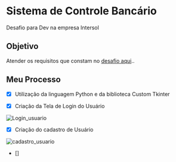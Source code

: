 # Sistema de Controle Bancário

Desafio para Dev na empresa Intersol

## Objetivo

Atender os requisitos que constam no <a href="https://github.com/mariojorge/intersol-teste">desafio aqui</a>..

## Meu Processo

- [x] Utilização da linguagem Python e da biblioteca Custom Tkinter

- [x] Criação da Tela de Login do Usuário

![Login_usuario](https://user-images.githubusercontent.com/107354811/226800054-51401089-f163-4700-a17a-f1ee23a40c7a.png)

- [x] Criação do cadastro de Usuário

![cadastro_usuario](https://user-images.githubusercontent.com/107354811/226800242-63fe6535-14cc-4a50-bb2c-de882e834a11.png)

- []
